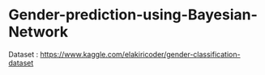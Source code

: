 # Gender-prediction-using-Bayesian-Network
Dataset : https://www.kaggle.com/elakiricoder/gender-classification-dataset
